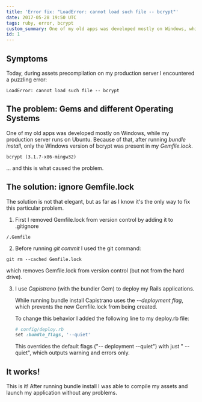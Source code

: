 ```yaml
---
title: 'Error fix: "LoadError: cannot load such file -- bcrypt"'
date: 2017-05-28 19:50 UTC
tags: ruby, error, bcrypt
custom_summary: One of my old apps was developed mostly on Windows, while my production server runs on Ubuntu. Because of that, after running "bundle install", only the Windows version of bcrypt was present in my "Gemfile.lock".
id: 1
---
```


## Symptoms

Today, during assets precompilation on my production server I encountered a puzzling error:

```
LoadError: cannot load such file -- bcrypt
```

## The problem: Gems and different  Operating Systems

One of my old apps was developed mostly on Windows, while my production server runs on Ubuntu. Because of that, after running *bundle install*, only the Windows version of bcrypt was present in my *Gemfile.lock*.

```
bcrypt (3.1.7-x86-mingw32)
```

... and this is what caused the problem.

## The solution: ignore Gemfile.lock

The solution is not that elegant, but as far as I know it's the only way to fix this particular problem.

1. First I removed Gemfile.lock from version control by adding it to .gitignore

```
/.Gemfile
```

2. Before running *git commit* I used the git command:

```
git rm --cached Gemfile.lock
```

   which removes Gemfile.lock from version control (but not from the hard drive).

3. I use *Capistrano* (with the bundler Gem) to deploy my Rails applications.

    While running bundle install Capistrano uses the *--deployment flag*, which prevents the new Gemfile.lock from being created.

    To change this behavior I added the following line to my deploy.rb file:

    ```ruby
    # config/deploy.rb
    set :bundle_flags, '--quiet'
    ```

    This overrides the default flags ("-- deployment --quiet") with just " --quiet", which outputs warning and errors only.

## It works!

This is it! After running bundle install I was able to compile my assets and launch my application without any problems.
